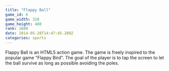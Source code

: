 ```yaml
---
title: "Flappy Ball"
game_id: 6
game_width: 320
game_height: 480
rank: 1600
date: 2014-05-28T14:47:45.280Z
categories: sports
---
```

Flappy Ball is an HTML5 action game. The game is freely inspired to the popular game "Flappy Bird". The goal of the player is to tap the screen to let the ball survive as long as possible avoiding the poles.